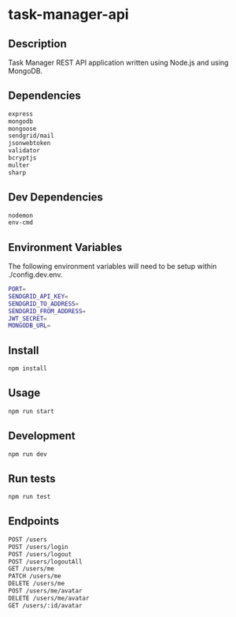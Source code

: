 # task-manager-api

## Description

Task Manager REST API application written using Node.js and using MongoDB.

## Dependencies

```sh
express
mongodb
mongoose
sendgrid/mail
jsonwebtoken
validator
bcryptjs
multer
sharp
```

## Dev Dependencies

```sh
nodemon
env-cmd
```
## Environment Variables

The following environment variables will need to be setup within ./config.dev.env.

```sh
PORT=
SENDGRID_API_KEY=
SENDGRID_TO_ADDRESS=
SENDGRID_FROM_ADDRESS=
JWT_SECRET=
MONGODB_URL=
```

## Install

```sh
npm install
```

## Usage

```sh
npm run start
```

## Development

```sh
npm run dev
```

## Run tests

```sh
npm run test
```

## Endpoints

```sh
POST /users
POST /users/login
POST /users/logout
POST /users/logoutAll
GET /users/me
PATCH /users/me
DELETE /users/me
POST /users/me/avatar
DELETE /users/me/avatar
GET /users/:id/avatar
```

